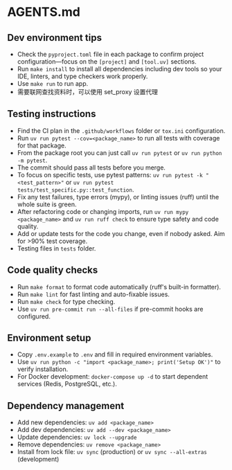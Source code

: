 # AGENTS.md

## Dev environment tips

- Check the `pyproject.toml` file in each package to confirm project configuration—focus on the `[project]` and `[tool.uv]` sections.
- Run `make install` to install all dependencies including dev tools so your IDE, linters, and type checkers work properly.
- Use `make run` to run app.
- 需要联网查找资料时，可以使用 set_proxy 设置代理

## Testing instructions

- Find the CI plan in the `.github/workflows` folder or `tox.ini` configuration.
- Run `uv run pytest --cov=<package_name>` to run all tests with coverage for that package.
- From the package root you can just call `uv run pytest` or `uv run python -m pytest`.
- The commit should pass all tests before you merge.
- To focus on specific tests, use pytest patterns: `uv run pytest -k "<test_pattern>"` or `uv run pytest tests/test_specific.py::test_function`.
- Fix any test failures, type errors (mypy), or linting issues (ruff) until the whole suite is green.
- After refactoring code or changing imports, run `uv run mypy <package_name>` and `uv run ruff check` to ensure type safety and code quality.
- Add or update tests for the code you change, even if nobody asked. Aim for >90% test coverage.
- Testing files in `tests` folder.

## Code quality checks

- Run `make format` to format code automatically (ruff's built-in formatter).
- Run `make lint` for fast linting and auto-fixable issues.
- Run `make check` for type checking.
- Use `uv run pre-commit run --all-files` if pre-commit hooks are configured.

## Environment setup

- Copy `.env.example` to `.env` and fill in required environment variables.
- Use `uv run python -c "import <package_name>; print('Setup OK')"` to verify installation.
- For Docker development: `docker-compose up -d` to start dependent services (Redis, PostgreSQL, etc.).

## Dependency management

- Add new dependencies: `uv add <package_name>`
- Add dev dependencies: `uv add --dev <package_name>`
- Update dependencies: `uv lock --upgrade`
- Remove dependencies: `uv remove <package_name>`
- Install from lock file: `uv sync` (production) or `uv sync --all-extras` (development)
